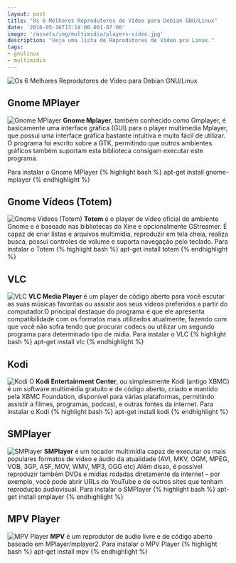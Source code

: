 ```yaml
---
layout: post
title: "Os 6 Melhores Reprodutores de Vídeo para Debian GNU/Linux"
date: '2016-05-16T13:18:00.001-07:00'
image: '/assets/img/multimidia/players-video.jpg'
description: "Veja uma lista de Reprodutores de Vídeo pra Linux."
tags:
- gnulinux
- multimidia
---
```


![Os 6 Melhores Reprodutores de Vídeo para Debian GNU/Linux](/assets/img/multimidia/players-video.jpg "Os 6 Melhores Reprodutores de Vídeo para Debian GNU/Linux")

## Gnome MPlayer
![Gnome MPlayer](/assets/img/multimidia/gnome-mplayer.jpg "Gnome MPlayer")
__Gnome Mplayer__, também conhecido como Gmplayer, é basicamente uma interface gráfica (GUI) para o player multimedia Mplayer, que possui uma interface gráfica bastante intuitiva e muito fácil de utilizar. O programa foi escrito sobre a GTK, permitindo que outros ambientes gráficos também suportam esta biblioteca consigam executar este programa.

Para instalar o Gnome MPlayer
{% highlight bash %}
apt-get install gnome-mplayer
{% endhighlight %}

## Gnome Vídeos (Totem)
![Gnome Vídeos (Totem)](/assets/img/multimidia/gnomevideos.jpg "Gnome Vídeos (Totem)")
__Totem__ é o player de vídeo oficial do ambiente Gnome e é baseado nas bibliotecas do Xine e opcionalmente GStreamer. É capaz de criar listas e arquivos multimídia, reproduzir em tela cheia, realiza busca, possui controles de volume e suporta navegação pelo teclado.
Para instalar o Totem
{% highlight bash %}
apt-get install totem
{% endhighlight %}

## VLC
![VLC](/assets/img/multimidia/VLC-Player.jpg "VLC")
__VLC Media Player__ é um player de código aberto para você escutar as suas músicas favoritas ou assistir aos seus vídeos preferidos a partir do computador.O principal destaque do programa é que ele apresenta compatibilidade com os formatos mais utilizados atualmente, fazendo com que você não sofra tendo que procurar codecs ou utilizar um segundo programa para determinado tipo de mídia.
Para instalar o VLC
{% highlight bash %}
apt-get install vlc
{% endhighlight %}
## Kodi
![Kodi](/assets/img/multimidia/Kodi.jpg "Kodi")
O __Kodi Entertainment Center__, ou simplesmente Kodi (antigo XBMC) é um software multimédia gratuito e de código aberto, criado e mantido pela XBMC Foundation, disponível para várias plataformas, permitindo assistir a filmes, programas, podcast, e outras fontes da internet.
Para instalar o Kodi
{% highlight bash %}
apt-get install kodi
{% endhighlight %}

## SMPlayer
![SMPlayer](/assets/img/multimidia/SMPlayer.jpg "SMPlayer")
__SMPlayer__ é um tocador multimídia capaz de executar os mais populares formatos de vídeo e áudio da atualidade (AVI, MKV, OGM, MPEG, VOB, 3GP, ASF, MOV, WMV, MP3, OGG etc).Além disso, é possível reproduzir também DVDs e mídias rodadas diretamente da internet – por exemplo, você pode abrir URLs do YouTube e de outros sites que tenham reprodução audiovisual.
Para instalar o SMPlayer
{% highlight bash %}
apt-get install smplayer
{% endhighlight %}

## MPV Player
![MPV Player](/assets/img/multimidia/MPV-Player.jpg "MPV Player")
__MPV__ é um reprodutor de áudio livre e de código aberto baseado em MPlayer/mplayer2.
Para instalar o MPV Player
{% highlight bash %}
apt-get install mpv
{% endhighlight %}

<script async src="https://pagead2.googlesyndication.com/pagead/js/adsbygoogle.js"></script>

<!-- Informat -->
<ins class="adsbygoogle"
 style="display:block"
 data-ad-client="ca-pub-2838251107855362"
 data-ad-slot="2327980059"
 data-ad-format="auto"
 data-full-width-responsive="true"></ins>

<script>
(adsbygoogle = window.adsbygoogle || []).push({});
</script>



